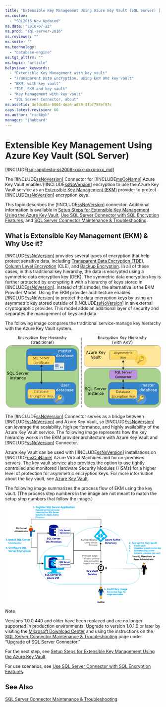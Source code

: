 ```yaml
---
title: "Extensible Key Management Using Azure Key Vault (SQL Server) | Microsoft Docs"
ms.custom: 
  - "SQL2016_New_Updated"
ms.date: "2016-07-22"
ms.prod: "sql-server-2016"
ms.reviewer: ""
ms.suite: ""
ms.technology: 
  - "database-engine"
ms.tgt_pltfrm: ""
ms.topic: "article"
helpviewer_keywords: 
  - "Extensible Key Management with key vault"
  - "Transparent Data Encryption, using EKM and key vault"
  - "EKM, with key vault"
  - "TDE, EKM and key vault"
  - "Key Management with key vault"
  - "SQL Server Connector, about"
ms.assetid: 3efdc48a-8064-4ea6-a828-3fbf758ef97c
caps.latest.revision: 66
ms.author: "rickbyh"
manager: "jhubbard"
---
```

# Extensible Key Management Using Azure Key Vault (SQL Server)
[!INCLUDE[tsql-appliesto-ss2008-xxxx-xxxx-xxx_md](../../../a9retired/includes/tsql-appliesto-ss2008-xxxx-xxxx-xxx-md.md)]

  The [!INCLUDE[ssNoVersion](../../../a9notintoc/includes/ssnoversion-md.md)] Connector for [!INCLUDE[msCoName](../../../a9notintoc/includes/msconame-md.md)] Azure Key Vault enables [!INCLUDE[ssNoVersion](../../../a9notintoc/includes/ssnoversion-md.md)] encryption to use the Azure Key Vault service as an [Extensible Key Management &#40;EKM&#41;](../../../relational-databases/security/encryption/extensible-key-management-ekm.md) provider to protect [!INCLUDE[ssNoVersion](../../../a9notintoc/includes/ssnoversion-md.md)] encryption keys.  
  
 This topic describes the [!INCLUDE[ssNoVersion](../../../a9notintoc/includes/ssnoversion-md.md)] connector. Additional information is available in [Setup Steps for Extensible Key Management Using the Azure Key Vault](../../../relational-databases/security/encryption/setup-steps-for-extensible-key-management-using-the-azure-key-vault.md), [Use SQL Server Connector with SQL Encryption Features](../../../relational-databases/security/encryption/use-sql-server-connector-with-sql-encryption-features.md), and [SQL Server Connector Maintenance & Troubleshooting](../../../relational-databases/security/encryption/sql-server-connector-maintenance-troubleshooting.md).  
  
##  <a name="Uses"></a> What is Extensible Key Management (EKM) & Why Use it?  
 [!INCLUDE[ssNoVersion](../../../a9notintoc/includes/ssnoversion-md.md)] provides several types of encryption that help protect sensitive data, including [Transparent Data Encryption &#40;TDE&#41;](../../../relational-databases/security/encryption/transparent-data-encryption-tde.md), [Column Level Encryption](../../../t-sql/functions/cryptographic-functions-transact-sql.md) (CLE), and [Backup Encryption](../../../relational-databases/backup-restore/backup-encryption.md). In all of these cases, in this traditional key hierarchy, the data is encrypted using a symmetric data encryption key (DEK). The symmetric data encryption key is further protected by encrypting it with a hierarchy of keys stored in [!INCLUDE[ssNoVersion](../../../a9notintoc/includes/ssnoversion-md.md)]. Instead of this model, the alternative is the EKM Provider Model. Using the EKM provider architecture enables [!INCLUDE[ssNoVersion](../../../a9notintoc/includes/ssnoversion-md.md)] to protect the data encryption keys by using an asymmetric key stored outside of [!INCLUDE[ssNoVersion](../../../a9notintoc/includes/ssnoversion-md.md)] in an external cryptographic provider. This model adds an additional layer of security and separates the management of keys and data.  
   
 The following image compares the traditional service-manage key hierarchy with the Azure Key Vault system.  
  
 ![ekm-key-hierarchy-traditional](../../../a9notintoc/media/ekm-key-hierarchy-traditional.png "ekm-key-hierarchy-traditional")  
  
   
 The [!INCLUDE[ssNoVersion](../../../a9notintoc/includes/ssnoversion-md.md)] Connector serves as a bridge between [!INCLUDE[ssNoVersion](../../../a9notintoc/includes/ssnoversion-md.md)] and Azure Key Vault, so [!INCLUDE[ssNoVersion](../../../a9notintoc/includes/ssnoversion-md.md)] can leverage the scalability, high performance, and highly availability of the Azure Key Vault service. The following image represents how the key hierarchy works in the EKM provider architecture with Azure Key Vault and [!INCLUDE[ssNoVersion](../../../a9notintoc/includes/ssnoversion-md.md)] Connector.  
  
  Azure Key Vault can be used with [!INCLUDE[ssNoVersion](../../../a9notintoc/includes/ssnoversion-md.md)] installations on [!INCLUDE[msCoName](../../../a9notintoc/includes/msconame-md.md)] Azure Virtual Machines and for on-premises servers. The key vault service also provides the option to use tightly controlled and monitored Hardware Security Modules (HSMs) for a higher level of protection for asymmetric encryption keys. For more information about the key vault, see [Azure Key Vault](http://go.microsoft.com/fwlink/?LinkId=521401).  
  
 The following image summarizes the process flow of EKM using the key vault. (The process step numbers in the image are not meant to match the setup step numbers that follow the image.)  
  
 ![SQL Server EKM using the Azure Key Vault](../../../a9notintoc/media/ekm-using-azure-key-vault.png "SQL Server EKM using the Azure Key Vault")  

> [!NOTE]  
>  Versions 1.0.0.440 and older have been replaced and are no longer supported in production environments. Upgrade to version 1.0.1.0 or later by visiting the [Microsoft Download Center](https://www.microsoft.com/download/details.aspx?id=45344) and using the instructions on the [SQL Server Connector Maintenance & Troubleshooting](../../../relational-databases/security/encryption/sql-server-connector-maintenance-troubleshooting.md) page under “Upgrade of SQL Server Connector.”
  
 For the next step, see [Setup Steps for Extensible Key Management Using the Azure Key Vault](../../../relational-databases/security/encryption/setup-steps-for-extensible-key-management-using-the-azure-key-vault.md).  
  
 For use scenarios, see [Use SQL Server Connector with SQL Encryption Features](../../../relational-databases/security/encryption/use-sql-server-connector-with-sql-encryption-features.md).  
  
## See Also  
 [SQL Server Connector Maintenance & Troubleshooting](../../../relational-databases/security/encryption/sql-server-connector-maintenance-troubleshooting.md)  
  
  